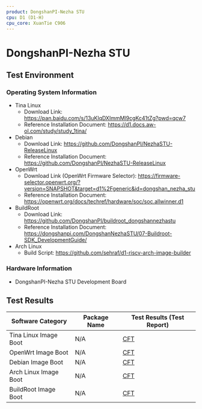 ```yaml
---
product: DongshanPI-Nezha STU
cpu: D1 (D1-H)
cpu_core: XuanTie C906
---
```


# DongshanPI-Nezha STU

## Test Environment

### Operating System Information

- Tina Linux
  - Download Link: https://pan.baidu.com/s/13uKlqDXImmMl9cgKc41tZg?pwd=qcw7
  - Reference Installation Document: https://d1.docs.aw-ol.com/study/study_1tina/
- Debian
  - Download Link: https://github.com/DongshanPI/NezhaSTU-ReleaseLinux
  - Reference Installation Document: https://github.com/DongshanPI/NezhaSTU-ReleaseLinux
- OpenWrt
  - Download Link (OpenWrt Firmware Selector): https://firmware-selector.openwrt.org/?version=SNAPSHOT&target=d1%2Fgeneric&id=dongshan_nezha_stu
  - Reference Installation Document: https://openwrt.org/docs/techref/hardware/soc/soc.allwinner.d1
- BuildRoot
  - Download Link: https://github.com/DongshanPI/buildroot_dongshannezhastu
  - Reference Installation Document: https://dongshanpi.com/DongshanNezhaSTU/07-Buildroot-SDK_DevelopmentGuide/
- Arch Linux
  - Build Script: https://github.com/sehraf/d1-riscv-arch-image-builder

### Hardware Information

- DongshanPI-Nezha STU Development Board

## Test Results

| Software Category               | Package Name | Test Results (Test Report)  |
|--------------------------------|--------------|-----------------------------|
| Tina Linux Image Boot          | N/A          | [CFT][Tina]                 |
| OpenWrt Image Boot             | N/A          | [CFT][OpenWrt]              |
| Debian Image Boot              | N/A          | [CFT][Debian]               |
| Arch Linux Image Boot          | N/A          | [CFT][Arch]                 |
| BuildRoot Image Boot           | N/A          | [CFT][BuildRoot]            |

[Tina]: ./TinaLinux/README.md
[OpenWrt]: ./OpenWrt/README.md
[Debian]: ./Debian/README.md
[BuildRoot]: ./BuildRoot/README.md
[Arch]: ./ArchLinux/README.md